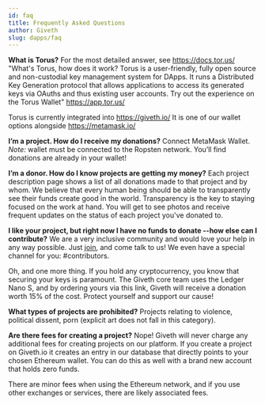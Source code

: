 ```yaml
---
id: faq
title: Frequently Asked Questions
author: Giveth
slug: dapps/faq
---
```

**What is Torus?**
For the most detailed answer, see https://docs.tor.us/
"What's Torus, how does it work?
Torus is a user-friendly, fully open source and non-custodial key management system for DApps. It runs a Distributed Key Generation protocol that allows applications to access its generated keys via OAuths and thus existing user accounts. Try out the experience on the Torus Wallet" https://app.tor.us/

Torus is currently integrated into https://giveth.io/
It is one of our wallet options alongside https://metamask.io/


**I’m a project. How do I receive my donations?**
Connect MetaMask Wallet. *Note:* wallet must be connected to the Ropsten network.
You’ll find donations are already in your wallet!

**I’m a donor. How do I know projects are getting my money?**
Each project description page shows a list of all donations made to that project and by whom. We believe that every human being should be able to transparently see their funds create good in the world. Transparency is the key to staying focused on the work at hand. You will get to see photos and receive frequent updates on the status of each project you've donated to.

**I like your project, but right now I have no funds to donate --how else can I contribute?**
We are a very inclusive community and would love your help in any way possible. Just [join](https://https://giveth.io/join/), and come talk to us! We even have a special channel for you: #contributors.

Oh, and one more thing. If you hold any cryptocurrency, you know that securing your keys is paramount. The Giveth core team uses the Ledger Nano S, and by ordering yours via this link, Giveth will receive a donation worth 15% of the cost. Protect yourself and support our cause!

**What types of projects are prohibited?**
Projects relating to violence, political dissent, porn (explicit art does not fall in this category).

**Are there fees for creating a project?**
Nope! Giveth will never charge any additional fees for creating projects on our platform. If you create a project on Giveth.io it creates an entry in our database that directly points to your chosen Ethereum wallet. You can do this as well with a brand new account that holds zero funds.

There are minor fees when using the Ethereum network, and if you use other exchanges or services, there are likely associated fees.
